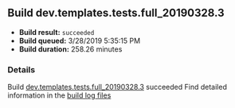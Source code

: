 ## Build dev.templates.tests.full_20190328.3
- **Build result:** `succeeded`
- **Build queued:** 3/28/2019 5:35:15 PM
- **Build duration:** 258.26 minutes
### Details
Build [dev.templates.tests.full_20190328.3](https://winappstudio.visualstudio.com/web/build.aspx?pcguid=a4ef43be-68ce-4195-a619-079b4d9834c2&builduri=vstfs%3a%2f%2f%2fBuild%2fBuild%2f27394) succeeded
Find detailed information in the [build log files](https://uwpctdiags.blob.core.windows.net/buildlogs/dev.templates.tests.full_20190328.3_logs.zip)
